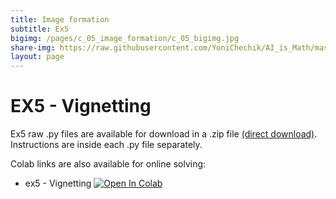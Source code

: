 ```yaml
---
title: Image formation
subtitle: Ex5
bigimg: /pages/c_05_image_formation/c_05_bigimg.jpg
share-img: https://raw.githubusercontent.com/YoniChechik/AI_is_Math/master/docs/pages/c_05_image_formation/c_05_bigimg.jpg
layout: page
---
```


# EX5 - Vignetting
Ex5 raw .py files are available for download in a .zip file [(direct download)](https://github.com/YoniChechik/AI_is_Math/raw/master/c_05_image_formation/ex5/ex5.zip). Instructions are inside each .py file separately.


Colab links are also available for online solving:
- ex5 - Vignetting [![Open In Colab](https://colab.research.google.com/assets/colab-badge.svg)](https://colab.research.google.com/github/YoniChechik/AI_is_Math/blob/master/c_05_image_formation/ex5/ex5.ipynb)

